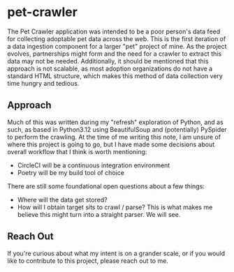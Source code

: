# pet-crawler

The Pet Crawler application was intended to be a poor person's data feed for collecting adoptable
pet data across the web. This is the first iteration of a data ingestion component for a larger
"pet" project of mine. As the project evolves, partnerships might form and the need for a crawler
to extract this data may not be needed. Additionally, it should be mentioned that this approach
is not scalable, as most adoption organizations do not have a standard HTML structure, which
makes this method of data collection very time hungry and tedious.

## Approach

Much of this was written during my "refresh" exploration of Python, and as such, as based in Python3.12
using BeautifulSoup and (potentially) PySpider to perform the crawling. At the time of me writing this
note, I am unsure of where this project is going to go, but I have made some decisions about overall
workflow that I think is worth mentioning:

* CircleCI will be a continuous integration environment
* Poetry will be my build tool of choice

There are still some foundational open questions about a few things:

* Where will the data get stored?
* How will I obtain target sits to crawl / parse? This is what makes me believe this might turn into a straight parser.
  We will see.

## Reach Out

If you're curious about what my intent is on a grander scale, or if you would like to contribute to this project, please
reach out to me.
